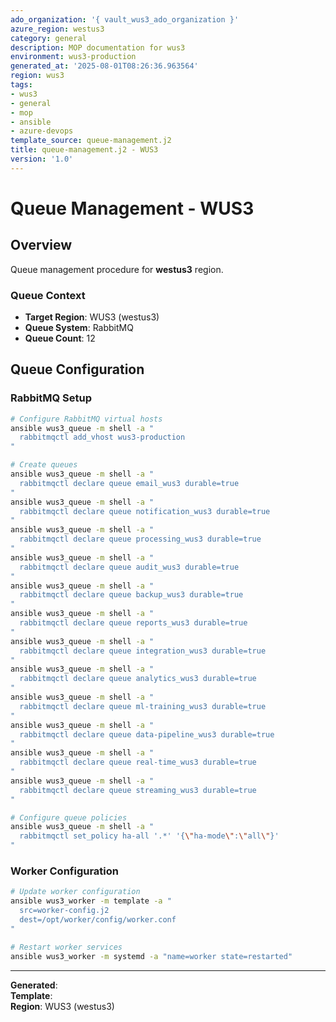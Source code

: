 ```yaml
---
ado_organization: '{ vault_wus3_ado_organization }'
azure_region: westus3
category: general
description: MOP documentation for wus3
environment: wus3-production
generated_at: '2025-08-01T08:26:36.963564'
region: wus3
tags:
- wus3
- general
- mop
- ansible
- azure-devops
template_source: queue-management.j2
title: queue-management.j2 - WUS3
version: '1.0'
---
```



# Queue Management - WUS3

## Overview

Queue management procedure for **westus3** region.

### Queue Context

- **Target Region**: WUS3 (westus3)
- **Queue System**: RabbitMQ
- **Queue Count**: 12

## Queue Configuration

### RabbitMQ Setup
```bash
# Configure RabbitMQ virtual hosts
ansible wus3_queue -m shell -a "
  rabbitmqctl add_vhost wus3-production
"

# Create queues
ansible wus3_queue -m shell -a "
  rabbitmqctl declare queue email_wus3 durable=true
"
ansible wus3_queue -m shell -a "
  rabbitmqctl declare queue notification_wus3 durable=true
"
ansible wus3_queue -m shell -a "
  rabbitmqctl declare queue processing_wus3 durable=true
"
ansible wus3_queue -m shell -a "
  rabbitmqctl declare queue audit_wus3 durable=true
"
ansible wus3_queue -m shell -a "
  rabbitmqctl declare queue backup_wus3 durable=true
"
ansible wus3_queue -m shell -a "
  rabbitmqctl declare queue reports_wus3 durable=true
"
ansible wus3_queue -m shell -a "
  rabbitmqctl declare queue integration_wus3 durable=true
"
ansible wus3_queue -m shell -a "
  rabbitmqctl declare queue analytics_wus3 durable=true
"
ansible wus3_queue -m shell -a "
  rabbitmqctl declare queue ml-training_wus3 durable=true
"
ansible wus3_queue -m shell -a "
  rabbitmqctl declare queue data-pipeline_wus3 durable=true
"
ansible wus3_queue -m shell -a "
  rabbitmqctl declare queue real-time_wus3 durable=true
"
ansible wus3_queue -m shell -a "
  rabbitmqctl declare queue streaming_wus3 durable=true
"

# Configure queue policies
ansible wus3_queue -m shell -a "
  rabbitmqctl set_policy ha-all '.*' '{\"ha-mode\":\"all\"}'
"
```

### Worker Configuration
```bash
# Update worker configuration
ansible wus3_worker -m template -a "
  src=worker-config.j2
  dest=/opt/worker/config/worker.conf
"

# Restart worker services
ansible wus3_worker -m systemd -a "name=worker state=restarted"
```

---

**Generated**:   
**Template**:   
**Region**: WUS3 (westus3)